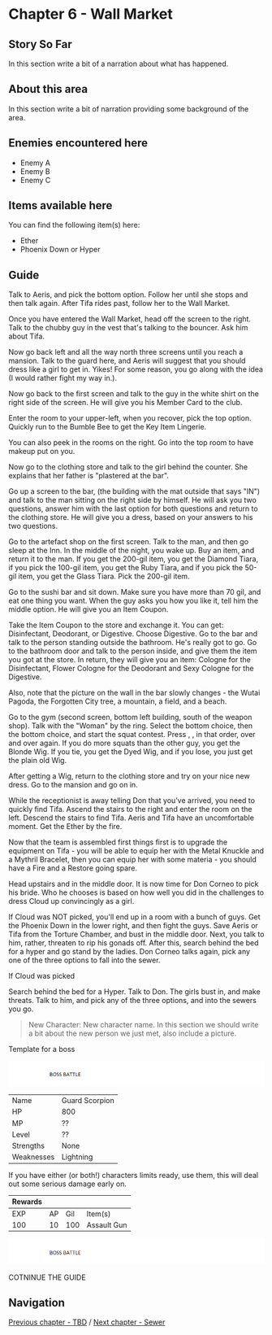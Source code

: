 #  Chapter 6 - Wall Market


## Story So Far

In this section write a bit of a narration about what has happened.

## About this area

In this section write a bit of narration providing some background of the area.

## Enemies encountered here

- Enemy A
- Enemy B
- Enemy C

## Items available here

You can find the following item(s) here:

- Ether
- Phoenix Down or Hyper

## Guide

Talk to Aeris, and pick the bottom option. Follow her until she stops and then talk again. After Tifa rides past, follow her to the Wall Market.
 

 
Once you have entered the Wall Market, head off the screen to the right. Talk to the chubby guy in the vest that's talking to the bouncer. Ask him about Tifa.


 
 
Now go back left and all the way north three screens until you reach a mansion. Talk to the guard here, and Aeris will suggest that you should dress like a girl to get in. Yikes! For some reason, you go along with the idea (I would rather fight my way in.). 



Now go back to the first screen and talk to the guy in the white shirt on the right side of the screen. He will give you his Member Card to the club.
 

 


Enter the room to your upper-left, when you recover, pick the top option. Quickly run to the Bumble Bee to get the Key Item Lingerie.


 
 You can also peek in the rooms on the right. Go into the top room to have makeup put on you.
 
 
 
Now go to the clothing store and talk to the girl behind the counter. She explains that her father is "plastered at the bar".
 
 
 
 
Go up a screen to the bar, (the building with the mat outside that says "IN") and talk to the man sitting on the right side by himself. He will ask you two questions, answer him with the last option for both questions and return to the clothing store. He will give you a dress, based on your answers to his two questions. 



Go to the artefact shop on the first screen. Talk to the man, and then go sleep at the Inn. In the middle of the night, you wake up. Buy an item, and return it to the man. If you get the 200-gil item, you get the Diamond Tiara, if you pick the 100-gil item, you get the Ruby Tiara, and if you pick the 50-gil item, you get the Glass Tiara. Pick the 200-gil item.



Go to the sushi bar and sit down. Make sure you have more than 70 gil, and eat one thing you want. When the guy asks you how you like it, tell him the middle option. He will give you an Item Coupon. 



Take the Item Coupon to the store and exchange it. You can get: Disinfectant, Deodorant, or Digestive. Choose Digestive.  Go to the bar and talk to the person standing outside the bathroom. He's really got to go. Go to the bathroom door and talk to the person inside, and give them the item you got at the store. In return, they will give you an item: Cologne for the Disinfectant, Flower Cologne for the Deodorant and Sexy Cologne for the Digestive. 





Also, note that the picture on the wall in the bar slowly changes - the Wutai Pagoda, the Forgotten City tree, a mountain, a field, and a beach.

Go to the gym (second screen, bottom left building, south of the weapon shop). Talk with the "Woman" by the ring. Select the bottom choice, then the bottom choice, and start the squat contest. Press , , in that order, over and over again. If you do more squats than the other guy, you get the Blonde Wig. If you tie, you get the Dyed Wig, and if you lose, you just get the plain old Wig.



After getting a Wig, return to the clothing store and try on your nice new dress. Go to the mansion and go on in. 



While the receptionist is away telling Don that you’ve arrived, you need to quickly find Tifa. Ascend the stairs to the right and enter the room on the left. Descend the stairs to find Tifa. Aeris and Tifa have an uncomfortable moment. Get the Ether by the fire. 



Now that the team is assembled first things first is to upgrade the equipment on Tifa - you will be able to equip her with the Metal Knuckle and a Mythril Bracelet, then you can equip her with some materia - you should have a Fire and a Restore going spare.

Head upstairs and in the middle door. It is now time for Don Corneo to pick his bride. Who he chooses is based on how well you did in the challenges to dress Cloud up convincingly as a girl.



If Cloud was NOT picked,
you'll end up in a room with a bunch of guys. Get the Phoenix Down in the lower right, and then fight the guys. Save Aeris or Tifa from the Torture Chamber, and bust in the middle door. Next, you talk to him, rather, threaten to rip his gonads off. After this, search behind the bed for a hyper and go stand by the ladies. Don Corneo talks again, pick any one of the three options to fall into the sewer.

If Cloud was picked


Search behind the bed for a Hyper. Talk to Don. The girls bust in, and make threats. Talk to him, and pick any of the three options, and into the sewers you go.

>
> New Character: New character name. 
> In this section we should write a bit about the new person we just met, also include a picture.
>




Template for a boss

![Alt Text To Be Populated](../general-assets/boss-banner.png) 

|   |   |
|---|---|
| Name  | Guard Scorpion  |
| HP  | 800  |
| MP  | ??  |
| Level  | ??  |
| Strengths  | None  |
| Weaknesses  | Lightning  |

If you have either (or both!) characters limits ready, use them, this will deal out some serious damage early on.




| Rewards  |   |   |   |
|---|---|---|---|
| EXP  | AP  | Gil  | Item(s)  |
| 100  | 10  | 100  | Assault Gun  |

![Alt Text To Be Populated](../general-assets/boss-banner.png) 

COTNINUE THE GUIDE


## Navigation
[Previous chapter - TBD](/chapter-05-sector-5-slums.md) / [Next chapter - Sewer](/chapter-07-sewer.md)
